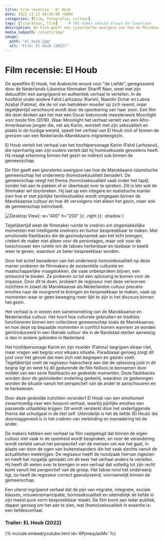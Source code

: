 ```yaml
---
title: Film recensie - El Houb
date: 2022-11-22 00:34:00 +0800
categories: [Film, fotografie, cultuur]
tags: [literatuur, film]     # TAG names should always be lowercase
description: De Film geeft een ijzersterke weergave van hoe de Marokkaans islamitische gemeenschap het onderwerp (homo)seksualiteit benadert.
media_subpath: /assets/img/
image:
  path: "el_houb.jpg"
  alt: "Film: El Houb (2022)"
---
```


# Film recensie: El Houb 

De speelfilm El Houb, het Arabische woord voor "de Liefde", geregisseerd door de Nederlands-Libanese filmmaker Shariff Nasr, weet met zijn debuutfilm een aangrijpend en authentiek verhaal te vertellen. In de hoofdrol onder andere Fahd Larhzaoui (Karim), Nasrdin Dchar en Lubna Azabal (Fatima), die de rol van betrokken moeder op zich neemt, maar tegelijkertijd verscheurd wordt door de openbaring van haar zoon. Een film die doet denken aan het met een Oscar bekroonde meesterwerk Moonlight voor beste film (2016). Waar Moonlight het verhaal vertelt van een Afro-Amerikaanse jongen die, net als Karim, worstelt met zijn seksualiteit en plaats in de huidige wereld, speelt het verhaal van El Houb zich af binnen de grenzen van een Nederlands-Marokkaans migrantengezin.

El Houb vertelt het verhaal van het hoofdpersonage Karim (Fahd Larhzaoui), die openhartig aan zijn ouders vertelt dat hij homoseksuele gevoelens heeft. Hij vraagt erkenning binnen het gezin en indirect ook binnen de gemeenschap.

De film geeft een ijzersterke weergave van hoe de Marokkaans-islamitische gemeenschap het onderwerp (homo)seksualiteit benadert. De gemeenschap veegt het thema (homo)seksualiteit vaak onder het tapijt, zonder het aan te pakken of er überhaupt over te spreken. Dit is iets wat de filmmaker wil doorbreken. Hij laat op een integere en realistische manier zien hoe er met pijnlijke familiesituaties wordt omgegaan binnen de Marokkaanse cultuur en hoe dit vervolgens niet alleen het gezin, maar ook de gemeenschap beïnvloedt.

![Desktop View](a.jpg){: w="400" h="200" }{: .right }{: .shadow }

Tegelijkertijd weet de filmmaker ruimte te creëren om ongemakkelijke momenten met intelligente oneliners en humor bespreekbaar te maken. Met emotionele flashbacks die de gezinsdynamiek aan het licht brengen, creëert de maker niet alleen voor de personages, maar ook voor de toeschouwer een ruimte om de taboes herkenbaar en tastbaar in beeld weer te geven, waardoor ze beter bespreekbaar worden.

Door het actief benaderen van het onderwerp homoseksualiteit op deze manier proberen de filmmakers de existentiële culturele en maatschappelijke vraagstukken, die vaak onbesproken blijven, een antwoord te bieden. Ze proberen zo tot een oplossing te komen voor de impasse. Door dit te doen, probeert de regisseur met deze verworven inzichten in zowel de Marokkaanse als Nederlandse cultuur precaire emoties naar de voorgrond te brengen en bespreekbaar te maken, vaak op momenten waar er geen beweging meer lijkt te zijn in het discours binnen het gezin.

Het verhaal is in wezen een samensmelting van de Marokkaanse en Nederlandse cultuur. Het toont hoe culturele gebruiken en tradities functioneren binnen een collectieve gemeenschap zoals de Marokkaanse, en hoe deze op bepaalde momenten in conflict komen wanneer ze worden geïntroduceerd in een liberale cultuur die in de Randstad sterker aanwezig is dan in andere gebieden in Nederland.

Het hoofdpersonage Karim en zijn moeder (Fatima) begrijpen elkaar niet, maar vragen wel begrip voor elkaars situatie. Paradoxaal genoeg zorgt dit juist voor het gevoel dat men zich niet begrepen en gezien voelt. Tegelijkertijd voelt de regisseur haarscherp aan dat de oplossing juist in dit begrip ligt en weet hij dit gedurende de film feilloos te benoemen door middel van een serie flashbacks en gedeelde momenten. Deze flashbacks worden door de gezinsleden onderling gedeeld, waardoor ze gedwongen worden de situatie vanuit het perspectief van de ander te aanschouwen en te herbeleven.

Door deze gedeelde inzichten verandert El Houb van een emotioneel zwaarmoedig naar een hoopvol verhaal, waarbij pijnlijke emoties een passende uitlaatklep krijgen. Dit wordt versterkt door het onderliggende thema dat schuilgaat in de titel zelf. Uiteindelijk is het de liefde (El Houb) die doorslaggevend is in het creëren van verbinding en toenadering tot de ander.

De makers hebben een verhaal op film vastgelegd dat binnen de eigen cultuur niet vaak in de openheid wordt besproken, en voor de verandering wordt verteld vanuit het perspectief van de mensen om wie het gaat, in plaats van door de ogen van buitenstaanders die het vaak slechts vanuit de actualiteiten meekrijgen. De regisseur heeft de noodzaak hiervan ingezien en heeft het mogelijk gemaakt om dit keer het verhaal anders te vertellen. Hij heeft dit weten over te brengen in een verhaal dat volledig tot zijn recht komt vanuit het perspectief van de groep. Het taboe rond het onderwerp ligt, zo heeft de regisseur correct geanalyseerd, voornamelijk binnen de gemeenschap.

Een uiterst ingrijpend verhaal dat de pijn van migratie, integratie, sociale klassen, vrouwenemancipatie, homoseksualiteit en uiteindelijk de liefde in zijn meest pure vorm bespreekbaar maakt. De film toont aan ieder publiek, dapper genoeg om het aan te zien, wat (homo)seksualiteit in essentie is: een liefdesverhaal.

### Trailer: EL Houb (2022)

{% include embed/youtube.html id='6PjmeqJasMs' %}